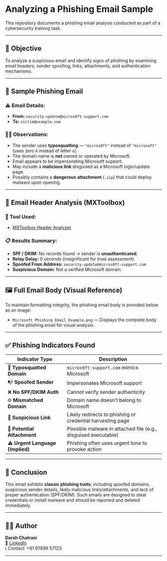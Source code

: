 # Analyzing a Phishing Email Sample

This repository documents a phishing email analysis conducted as part of a cybersecurity training task.

---

## 📌 Objective

To analyze a suspicious email and identify signs of phishing by examining email headers, sender spoofing, links, attachments, and authentication mechanisms.

---

## 📨 Sample Phishing Email

### ⚠️ Email Details:
- **From:** `security-update@micros0ft-support.com`
- **To:** `victim@example.com`

### 🕵️‍♂️ Observations:
- The sender uses **typosquatting** — `"micros0ft"` instead of `"microsoft"` (uses zero `0` instead of letter `o`).
- The domain name is **not** owned or operated by Microsoft.
- Email appears to be impersonating Microsoft support.
- May include a **malicious link** disguised as a Microsoft login/update page.
- Possibly contains a **dangerous attachment** (`.zip`) that could deploy malware upon opening.

---

## 🧪 Email Header Analysis (MXToolbox)

### 🔧 Tool Used:
- [MXToolbox Header Analyzer](https://mxtoolbox.com/EmailHeaders.aspx)

### 📋 Results Summary:
- **SPF / DKIM:** No records found → sender is **unauthenticated**.
- **Relay Delay:** 0 seconds (insignificant for trust assessment).
- **Spoofed From Address:** `security-update@micros0ft-support.com`
- **Suspicious Domain:** Not a verified Microsoft domain.

---

## 🖼️ Full Email Body (Visual Reference)

To maintain formatting integrity, the phishing email body is provided below as an image:

- `Microsoft Phishing Email Example.png` — Displays the complete body of the phishing email for visual analysis.

---

## ✅ Phishing Indicators Found

| Indicator Type              | Description |
|-----------------------------|-------------|
| 🚩 **Typosquatted Domain**     | `micros0ft-support.com` mimics Microsoft |
| 📭 **Spoofed Sender**          | Impersonates Microsoft support |
| ❌ **No SPF/DKIM Auth**        | Cannot verify sender authenticity |
| 🌐 **Mismatched Domain**       | Domain name doesn’t belong to Microsoft |
| 🔗 **Suspicious Link**         | Likely redirects to phishing or credential harvesting page |
| 📎 **Potential Attachment**    | Possible malware in attached file (e.g., disguised executable) |
| ⚠️ **Urgent Language (Implied)** | Phishing often uses urgent tone to provoke action |

---

## 📎 Conclusion

This email exhibits **classic phishing traits**, including spoofed domains, suspicious sender details, likely malicious links/attachments, and lack of proper authentication (SPF/DKIM). Such emails are designed to steal credentials or install malware and should be reported and deleted immediately.

---

## 👨‍💻 Author

**Darsh Chatrani**  
🔗 [LinkedIn](https://linkedin.com/in/darshchatrani)  
📞 Contact: +91 97899 57123

---
